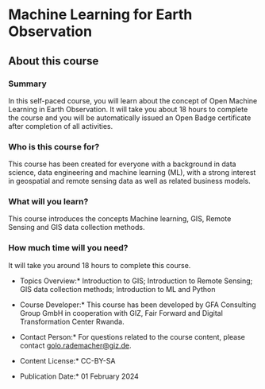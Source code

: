 # Machine Learning for Earth Observation

## About this course

### Summary
In this self-paced course, you will learn about the concept of Open Machine Learning in Earth Observation. It will take you about 18 hours to complete the course and you will be automatically issued an Open Badge certificate after completion of all activities.

### Who is this course for?
This course has been created for everyone with a background in data science, data engineering and machine learning (ML), with a strong interest in geospatial and remote sensing data as well as related business models.

### What will you learn?
This course introduces the concepts Machine learning, GIS, Remote Sensing and GIS data collection methods.

### How much time will you need?
It will take you around 18 hours to complete this course.

* Topics Overview:* Introduction to GIS; Introduction to Remote Sensing; GIS data collection methods; Introduction to ML and Python

* Course Developer:* This course has been developed by GFA Consulting Group GmbH in cooperation with GIZ, Fair Forward and Digital Transformation Center Rwanda.

* Contact Person:* For questions related to the course content, please contact golo.rademacher@giz.de.

* Content License:* CC-BY-SA

* Publication Date:* 01 February 2024

